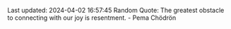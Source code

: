 Last updated: 2024-04-02 16:57:45
Random Quote: The greatest obstacle to connecting with our joy is resentment. - Pema Chödrön